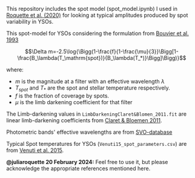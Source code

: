 This repository includes the spot model (spot_model.ipynb) I used in [Roquette et al. (2020)](https://ui.adsabs.harvard.edu/abs/2020A%26A...640A.128R/abstract) for looking at typical amplitudes produced by spot variability in YSOs.

This spot-model for YSOs considering the formulation from [Bouvier et al. 1993](ttps://ui.adsabs.harvard.edu/abs/1993A%26A...272..176B/abstract)

$$\Delta m=-2.5\log{\Bigg(1-\frac{f}{1-\frac{\mu}{3}}\Bigg[1-\frac{B_\lambda(T_\mathrm{spot})}{B_\lambda(T_*)}\Bigg]\Bigg)}$$

where:
- $m$ is the magnitude at a filter with an effective wavelength $\lambda$
- $T_{spot}$ and $T_{*}$ are the spot and stellar temperature respectively. 
- $f$ is the fraction of coverage by spots. 
- $\mu$ is the limb darkening coefficient for that filter

The Limb-darkening values in `LimbDarkeningClaret&Blomen_2011.fit` are linear limb-darkening coefficients from [Claret & Bloemen 2011](https://ui.adsabs.harvard.edu/abs/2011A%26A...529A..75C/abstract).

Photometric bands' effective wavelengths are from [SVO-database](http://svo2.cab.inta-csic.es/svo/theory/fps/index.php?mode=browse&gname=Generic&gname2=Johnson_UBVRIJHKL&asttype=)

Typical Spot temperatures for YSOs (`Venuti15_spot_parameters.csv`) are from [Venuti et al. 2015](https://ui.adsabs.harvard.edu/abs/2015A%26A...581A..66V/abstract).

**@juliaroquette 20 February 2024:** Feel free to use it, but please acknowledge the appropriate references mentioned here. 
